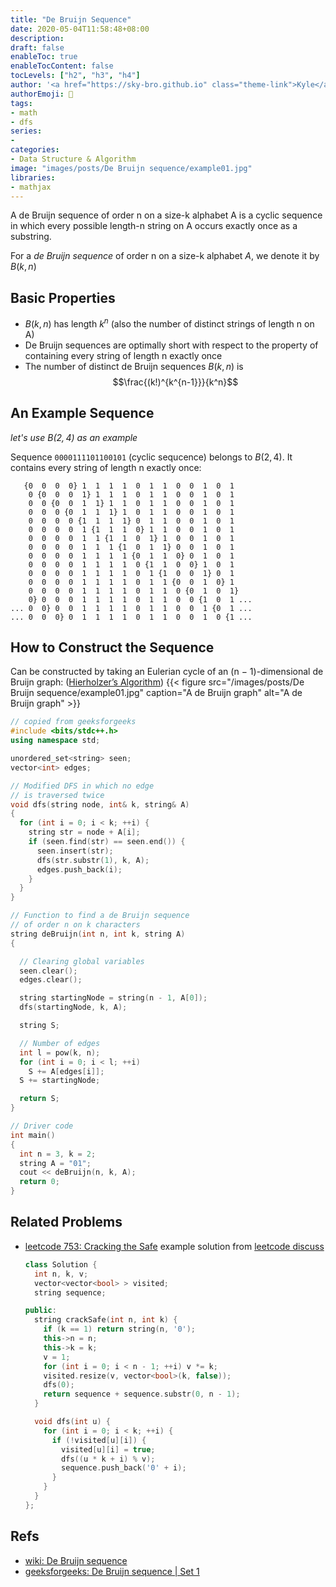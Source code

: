 ```yaml
---
title: "De Bruijn Sequence"
date: 2020-05-04T11:58:48+08:00
description:
draft: false
enableToc: true
enableTocContent: false
tocLevels: ["h2", "h3", "h4"]
author: '<a href="https://sky-bro.github.io" class="theme-link">Kyle</a>'
authorEmoji: 🦂
tags:
- math
- dfs
series:
-
categories:
- Data Structure & Algorithm
image: "images/posts/De Bruijn sequence/example01.jpg"
libraries:
- mathjax
---
```

A de Bruijn sequence of order n on a size-k alphabet A is a cyclic sequence in which every possible length-n string on A occurs exactly once as a substring.

For a *de Bruijn sequence* of order n on a size-k alphabet $A$, we denote it by $B(k, n)$

<!--more-->

## Basic Properties

* $B(k, n)$ has length $k^n$ (also the number of distinct strings of length n on A)
* De Bruijn sequences are optimally short with respect to the property of containing every string of length n exactly once
* The number of distinct de Bruijn sequences $B(k, n)$ is
  $$\frac{(k!)^{k^{n-1}}}{k^n}$$

## An Example Sequence

*let's use $B(2, 4)$ as an example*

Sequence `0000111101100101` (cyclic sequcence) belongs to $B(2,4)$.
It contains every string of length n exactly once:

```text
   {0  0  0  0} 1  1  1  1  0  1  1  0  0  1  0  1
    0 {0  0  0  1} 1  1  1  0  1  1  0  0  1  0  1
    0  0 {0  0  1  1} 1  1  0  1  1  0  0  1  0  1
    0  0  0 {0  1  1  1} 1  0  1  1  0  0  1  0  1
    0  0  0  0 {1  1  1  1} 0  1  1  0  0  1  0  1
    0  0  0  0  1 {1  1  1  0} 1  1  0  0  1  0  1
    0  0  0  0  1  1 {1  1  0  1} 1  0  0  1  0  1
    0  0  0  0  1  1  1 {1  0  1  1} 0  0  1  0  1
    0  0  0  0  1  1  1  1 {0  1  1  0} 0  1  0  1
    0  0  0  0  1  1  1  1  0 {1  1  0  0} 1  0  1
    0  0  0  0  1  1  1  1  0  1 {1  0  0  1} 0  1
    0  0  0  0  1  1  1  1  0  1  1 {0  0  1  0} 1
    0  0  0  0  1  1  1  1  0  1  1  0 {0  1  0  1}
    0} 0  0  0  1  1  1  1  0  1  1  0  0 {1  0  1 ...
... 0  0} 0  0  1  1  1  1  0  1  1  0  0  1 {0  1 ...
... 0  0  0} 0  1  1  1  1  0  1  1  0  0  1  0 {1 ...
```

## How to Construct the Sequence

Can be constructed by taking an Eulerian cycle of an (n − 1)-dimensional de Bruijn graph: ([Hierholzer’s Algorithm](https://www.geeksforgeeks.org/hierholzers-algorithm-directed-graph/))
{{< figure src="/images/posts/De Bruijn sequence/example01.jpg" caption="A de Bruijn graph" alt="A de Bruijn graph" >}}

```c++
// copied from geeksforgeeks
#include <bits/stdc++.h>
using namespace std;

unordered_set<string> seen;
vector<int> edges;

// Modified DFS in which no edge
// is traversed twice
void dfs(string node, int& k, string& A)
{
  for (int i = 0; i < k; ++i) {
    string str = node + A[i];
    if (seen.find(str) == seen.end()) {
      seen.insert(str);
      dfs(str.substr(1), k, A);
      edges.push_back(i);
    }
  }
}

// Function to find a de Bruijn sequence
// of order n on k characters
string deBruijn(int n, int k, string A)
{

  // Clearing global variables
  seen.clear();
  edges.clear();

  string startingNode = string(n - 1, A[0]);
  dfs(startingNode, k, A);

  string S;

  // Number of edges
  int l = pow(k, n);
  for (int i = 0; i < l; ++i)
    S += A[edges[i]];
  S += startingNode;

  return S;
}

// Driver code
int main()
{
  int n = 3, k = 2;
  string A = "01";
  cout << deBruijn(n, k, A);
  return 0;
}
```

## Related Problems

* [leetcode 753: Cracking the Safe](https://leetcode.com/problems/cracking-the-safe/)
  example solution from [leetcode discuss](https://leetcode.com/problems/cracking-the-safe/discuss/110260/De-Bruijn-sequence-C%2B%2B)

  ```c++
  class Solution {
    int n, k, v;
    vector<vector<bool> > visited;
    string sequence;

  public:
    string crackSafe(int n, int k) {
      if (k == 1) return string(n, '0');
      this->n = n;
      this->k = k;
      v = 1;
      for (int i = 0; i < n - 1; ++i) v *= k;
      visited.resize(v, vector<bool>(k, false));
      dfs(0);
      return sequence + sequence.substr(0, n - 1);
    }

    void dfs(int u) {
      for (int i = 0; i < k; ++i) {
        if (!visited[u][i]) {
          visited[u][i] = true;
          dfs((u * k + i) % v);
          sequence.push_back('0' + i);
        }
      }
    }
  };
  ```

## Refs

* [wiki: De Bruijn sequence](https://en.wikipedia.org/wiki/De_Bruijn_sequence)
* [geeksforgeeks: De Bruijn sequence | Set 1](https://www.geeksforgeeks.org/de-bruijn-sequence-set-1/)
